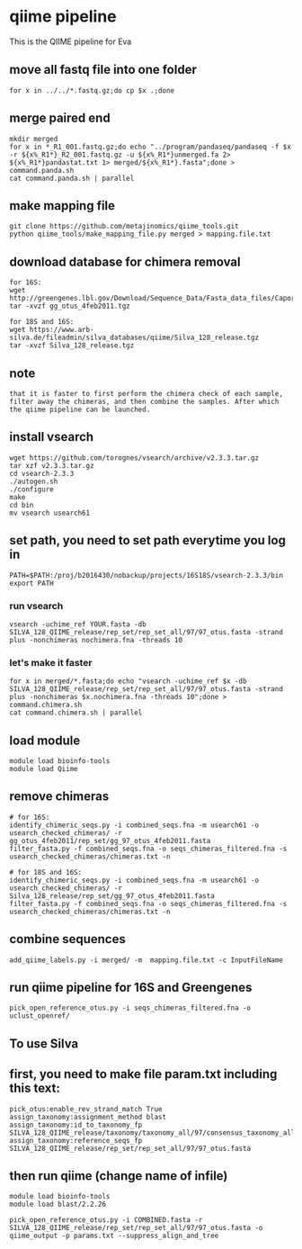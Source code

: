 # qiime pipeline
This is the QIIME pipeline for Eva

## move all fastq file into one folder
```
for x in ../../*.fastq.gz;do cp $x .;done
```

## merge paired end
```
mkdir merged
for x in *_R1_001.fastq.gz;do echo "../program/pandaseq/pandaseq -f $x -r ${x%_R1*}_R2_001.fastq.gz -u ${x%_R1*}unmerged.fa 2> ${x%_R1*}pandastat.txt 1> merged/${x%_R1*}.fasta";done > command.panda.sh
cat command.panda.sh | parallel
```

## make mapping file
```
git clone https://github.com/metajinomics/qiime_tools.git
python qiime_tools/make_mapping_file.py merged > mapping.file.txt
```

## download database for chimera removal
```
for 16S:
wget http://greengenes.lbl.gov/Download/Sequence_Data/Fasta_data_files/Caporaso_Reference_OTUs/gg_otus_4feb2011.tgz
tar -xvzf gg_otus_4feb2011.tgz

for 18S and 16S:
wget https://www.arb-silva.de/fileadmin/silva_databases/qiime/Silva_128_release.tgz
tar -xvzf Silva_128_release.tgz
```
## note 
```
that it is faster to first perform the chimera check of each sample, filter away the chimeras, and then combine the samples. After which the qiime pipeline can be launched.
```

## install vsearch
```
wget https://github.com/torognes/vsearch/archive/v2.3.3.tar.gz
tar xzf v2.3.3.tar.gz
cd vsearch-2.3.3
./autogen.sh
./configure
make
cd bin
mv vsearch usearch61
```

## set path, you need to set path everytime you log in
```
PATH=$PATH:/proj/b2016430/nobackup/projects/16S18S/vsearch-2.3.3/bin
export PATH
```

### run vsearch
```
vsearch -uchime_ref YOUR.fasta -db SILVA_128_QIIME_release/rep_set/rep_set_all/97/97_otus.fasta -strand plus -nonchimeras nochimera.fna -threads 10
```
### let's make it faster
```
for x in merged/*.fasta;do echo "vsearch -uchime_ref $x -db SILVA_128_QIIME_release/rep_set/rep_set_all/97/97_otus.fasta -strand plus -nonchimeras $x.nochimera.fna -threads 10";done > command.chimera.sh
cat command.chimera.sh | parallel
```

## load module
```
module load bioinfo-tools
module load Qiime
```

## remove chimeras
```
# for 16S:
identify_chimeric_seqs.py -i combined_seqs.fna -m usearch61 -o usearch_checked_chimeras/ -r gg_otus_4feb2011/rep_set/gg_97_otus_4feb2011.fasta 
filter_fasta.py -f combined_seqs.fna -o seqs_chimeras_filtered.fna -s usearch_checked_chimeras/chimeras.txt -n

# for 18S and 16S:
identify_chimeric_seqs.py -i combined_seqs.fna -m usearch61 -o usearch_checked_chimeras/ -r Silva_128_release/rep_set/gg_97_otus_4feb2011.fasta 
filter_fasta.py -f combined_seqs.fna -o seqs_chimeras_filtered.fna -s usearch_checked_chimeras/chimeras.txt -n

```

## combine sequences
```
add_qiime_labels.py -i merged/ -m  mapping.file.txt -c InputFileName
```


## run qiime pipeline for 16S and Greengenes
```
pick_open_reference_otus.py -i seqs_chimeras_filtered.fna -o uclust_openref/
```


## To use Silva
## first, you need to make file param.txt including this text:
```
pick_otus:enable_rev_strand_match True
assign_taxonomy:assignment_method blast
assign_taxonomy:id_to_taxonomy_fp SILVA_128_QIIME_release/taxonomy/taxonomy_all/97/consensus_taxonomy_all_levels.txt
assign_taxonomy:reference_seqs_fp SILVA_128_QIIME_release/rep_set/rep_set_all/97/97_otus.fasta
```

## then run qiime (change name of infile)
```
module load bioinfo-tools
module load blast/2.2.26

pick_open_reference_otus.py -i COMBINED.fasta -r SILVA_128_QIIME_release/rep_set/rep_set_all/97/97_otus.fasta -o qiime_output -p params.txt --suppress_align_and_tree
```
